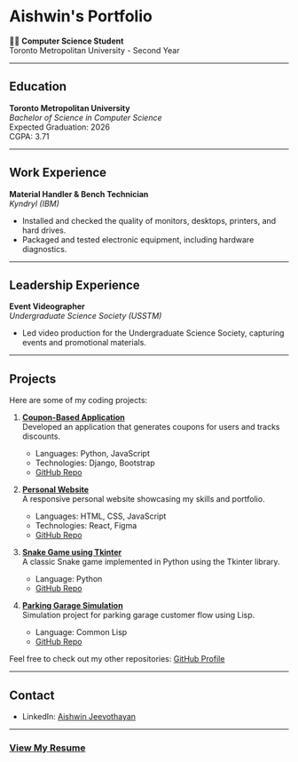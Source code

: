 # Aishwin's Portfolio

👨‍💻 **Computer Science Student**  
Toronto Metropolitan University - Second Year

---

## Education
**Toronto Metropolitan University**  
_Bachelor of Science in Computer Science_  
Expected Graduation: 2026  
CGPA: 3.71

---

## Work Experience
**Material Handler & Bench Technician**  
_Kyndryl (IBM)_  
- Installed and checked the quality of monitors, desktops, printers, and hard drives.
- Packaged and tested electronic equipment, including hardware diagnostics.

---

## Leadership Experience
**Event Videographer**  
_Undergraduate Science Society (USSTM)_  
- Led video production for the Undergraduate Science Society, capturing events and promotional materials.

---

## Projects
Here are some of my coding projects:

1. **[Coupon-Based Application](#)**  
   Developed an application that generates coupons for users and tracks discounts.
   - Languages: Python, JavaScript
   - Technologies: Django, Bootstrap
   - [GitHub Repo](#)

2. **[Personal Website](#)**  
   A responsive personal website showcasing my skills and portfolio.
   - Languages: HTML, CSS, JavaScript
   - Technologies: React, Figma
   - [GitHub Repo](#)

3. **[Snake Game using Tkinter](#)**  
   A classic Snake game implemented in Python using the Tkinter library.
   - Language: Python
   - [GitHub Repo](#)

4. **[Parking Garage Simulation](#)**  
   Simulation project for parking garage customer flow using Lisp.
   - Language: Common Lisp
   - [GitHub Repo](#)

Feel free to check out my other repositories: [GitHub Profile](https://github.com/your-github-username)

---

## Contact
- LinkedIn: [Aishwin Jeevothayan](https://www.linkedin.com/in/aishwin-j-7796a1244/)

---

### [View My Resume](#)
